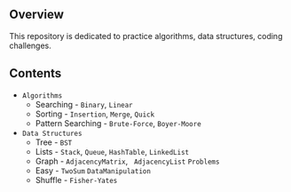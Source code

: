 ## Overview

This repository is  dedicated to practice algorithms, data structures, coding challenges.

## Contents

- `Algorithms`
   - Searching - `Binary`, `Linear`
   - Sorting - `Insertion`, `Merge`, `Quick`
   - Pattern Searching - `Brute-Force`, `Boyer-Moore`
- `Data Structures`
   - Tree - `BST`
   - Lists - `Stack`, `Queue`, `HashTable`, `LinkedList`
   - Graph - `AdjacencyMatrix`, ` AdjacencyList`
   `Problems`
   - Easy - `TwoSum`
   `DataManipulation`
   - Shuffle -  `Fisher-Yates`

